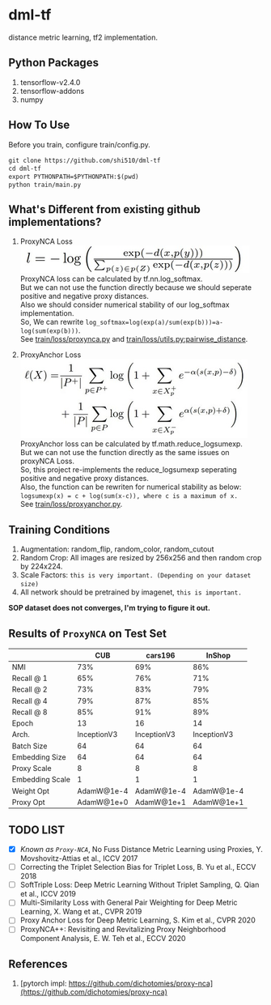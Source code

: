 # dml-tf
distance metric learning, tf2 implementation.  

## Python Packages
1. tensorflow-v2.4.0  
2. tensorflow-addons  
3. numpy  

## How To Use
Before you train, configure train/config.py.  
```
git clone https://github.com/shi510/dml-tf
cd dml-tf
export PYTHONPATH=$PYTHONPATH:$(pwd)
python train/main.py
```

## What's Different from existing github implementations?
1. ProxyNCA Loss  
![ProxyNCA Loss](docs/images/proxynca_loss.jpg)  
ProxyNCA loss can be calculated by tf.nn.log_softmax.  
But we can not use the function directly because we should seperate positive and negative proxy distances.  
Also we should consider numerical stability of our log_softmax implementation.  
So, We can rewrite `log_softmax=log(exp(a)/sum(exp(b)))=a-log(sum(exp(b)))`.  
See [train/loss/proxynca.py](train/loss/proxynca.py) and [train/loss/utils.py:pairwise_distance](train/loss/utils.py).  

2. ProxyAnchor Loss  
![ProxyAnchor Loss](docs/images/proxyanchor_loss.jpg)  
ProxyAnchor loss can be calculated by tf.math.reduce_logsumexp.  
But we can not use the function directly as the same issues on proxyNCA Loss.  
So, this project re-implements the reduce_logsumexp seperating positive and negative proxy distances.  
Also, the function can be rewriten for numerical stability as below:  
`logsumexp(x) = c + log(sum(x-c)), where c is a maximum of x.`  
See [train/loss/proxyanchor.py](train/loss/proxyanchor.py).  

## Training Conditions
1. Augmentation: random_flip, random_color, random_cutout  
2. Random Crop: All images are resized by 256x256 and then random crop by 224x224.  
3. Scale Factors: `this is very important. (Depending on your dataset size)`  
4. All network should be pretrained by imagenet, `this is important.`  

**SOP dataset does not converges, I'm trying to figure it out.**  

## Results of `ProxyNCA` on Test Set
|                 | CUB         | cars196     | InShop      |
|-----------------|-------------|-------------|-------------|
| NMI             | 73%         | 69%         | 86%         |
| Recall @ 1      | 65%         | 76%         | 71%         |
| Recall @ 2      | 73%         | 83%         | 79%         |
| Recall @ 4      | 79%         | 87%         | 85%         |
| Recall @ 8      | 85%         | 91%         | 89%         |
| Epoch           | 13          | 16          | 14          |
| Arch.           | InceptionV3 | InceptionV3 | InceptionV3 |
| Batch Size      | 64          | 64          | 64          |
| Embedding Size  | 64          | 64          | 64          |
| Proxy Scale     | 8           | 8           | 8           |
| Embedding Scale | 1           | 1           | 1           |
| Weight Opt      | AdamW@1e-4  | AdamW@1e-4  | AdamW@1e-4  |
| Proxy Opt       | AdamW@1e+0  | AdamW@1e+1  | AdamW@1e+1  |

## TODO LIST
- [x] *Known as `Proxy-NCA`*, No Fuss Distance Metric Learning using Proxies, Y. Movshovitz-Attias et al., ICCV 2017
- [ ] Correcting the Triplet Selection Bias for Triplet Loss, B. Yu et al., ECCV 2018
- [ ] SoftTriple Loss: Deep Metric Learning Without Triplet Sampling, Q. Qian et al., ICCV 2019
- [ ] Multi-Similarity Loss with General Pair Weighting for Deep Metric Learning, X. Wang et at., CVPR 2019
- [ ] Proxy Anchor Loss for Deep Metric Learning, S. Kim et al., CVPR 2020
- [ ] ProxyNCA++: Revisiting and Revitalizing Proxy Neighborhood Component Analysis, E. W. Teh et al., ECCV 2020

## References
1. [pytorch impl: https://github.com/dichotomies/proxy-nca](https://github.com/dichotomies/proxy-nca)